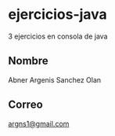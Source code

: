 # ejercicios-java
3 ejercicios en consola de java

## Nombre

Abner Argenis Sanchez Olan

## Correo

argns1@gmail.com
